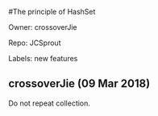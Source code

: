 #The principle of HashSet

Owner: crossoverJie

Repo: JCSprout

Labels: new features 

## crossoverJie (09 Mar 2018)

Do not repeat collection.


